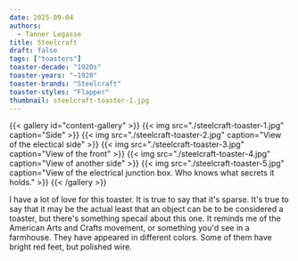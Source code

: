 ```yaml
---
date: 2025-09-04
authors:
  - Tanner Legasse
title: Steelcraft
draft: false
tags: ["toasters"]
toaster-decade: "1920s"
toaster-years: "~1920"
toaster-brands: "Steelcraft"
toaster-styles: "Flapper"
thumbnail: steelcraft-toaster-1.jpg
---
```

{{< gallery id="content-gallery" >}}
  {{< img src="./steelcraft-toaster-1.jpg" caption="Side" >}}
  {{< img src="./steelcraft-toaster-2.jpg" caption="View of the electical side" >}}
  {{< img src="./steelcraft-toaster-3.jpg" caption="View of the front" >}}
  {{< img src="./steelcraft-toaster-4.jpg" caption="View of another side" >}}
  {{< img src="./steelcraft-toaster-5.jpg" caption="View of the electrical junction box. Who knows what secrets it holds." >}}
{{< /gallery >}}

I have a lot of love for this toaster. It is true to say that it's sparse. It's true to say that it may be the actual least that an object can be to be considered a toaster, but there's something specail about this one. It reminds me of the American Arts and Crafts movement, or something you'd see in a farmhouse.
They have appeared in different colors. Some of them have bright red feet, but polished wire.

